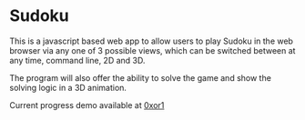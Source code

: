 Sudoku
======

This is a javascript based web app to allow users to play Sudoku in the web browser via any one of 3 possible views, which can be switched between at any time, command line, 2D and 3D.

The program will also offer the ability to solve the game and show the solving logic in a 3D animation.

Current progress demo available at [0xor1](http://www.0xor1.com/Sudoku)
